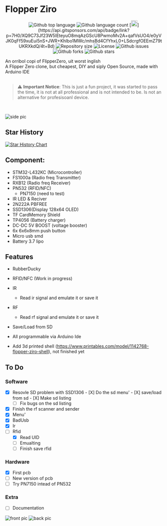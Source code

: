 # Flopper Ziro
<p align="center">
<img alt="Github top language" src="https://img.shields.io/github/languages/top/lraton/FlopperZiro?color=56BEB8">
<img alt="Github language count" src="https://img.shields.io/github/languages/count/lraton/FlopperZiro?color=56BEB8">
[<img src="https://api.gitsponsors.com/api/badge/img?id=527553495" height="20">](https://api.gitsponsors.com/api/badge/link?p=7H0/XQ9C73Jf23W5IEteyuO8mqAzGScU8PwmoMv2A+qafVsUO4/e0yVJK0qFf59xuEui5nS+JWR+KhIbo1MWc/mhsBd4CfYhxL0+LSdcrgfOEEmZ79tUKRXkdQ/4t+Bd)
<img alt="Repository size" src="https://img.shields.io/github/repo-size/lraton/FlopperZiro?color=56BEB8">
<img alt="License" src="https://img.shields.io/github/license/lraton/FlopperZiro?color=56BEB8">
<img alt="Github issues" src="https://img.shields.io/github/issues/lraton/FlopperZiro?color=56BEB8">
<img alt="Github forks" src="https://img.shields.io/github/forks/lraton/FlopperZiro?color=56BEB8">
<img alt="Github stars" src="https://img.shields.io/github/stars/lraton/FlopperZiro?color=56BEB8">

An orribol copi of FlipperZero, uit worst inglish<br>
A Flipper Zero clone, but cheapest, DIY and siply Open Source, made with Arduino IDE<br>
<br>
> ⚠️ **Important Notice**: This is just a fun project, it was started to pass the time, it is not at all professional and is not intended to be. Is not an alternative for profesisoanl device.
<br>

![side pic](/img/img-profile.jpg)

## Star History
[![Star History Chart](https://api.star-history.com/svg?repos=lraton/FlopperZiro&type=Date)](https://star-history.com/#lraton/FlopperZiro&Date)

## Component:
- STM32-L432KC (Microcontroller) 
- FS1000a (Radio freq Transmitter) 
- RXB12 (Radio freq Receiver) 
- PN532 (RFID/NFC)
    - PN7150 (need to test)
- IR LED & Reciver
- 2N222A PBFREE
- SSD1306(Display 128x64 OLED) 
- TF CardMemory Shield 
- TP4056 (Battery charger) 
- DC-DC 5V BOOST (voltage booster) 
- 6x 6x6x8mm push button 
- Micro usb smd 
- Battery 3.7 lipo


## Features

- RubberDucky
- RFID/NFC (Work in progress)
- IR 
    - Read ir signal and emulate it or save it
- RF
    - Read rf signal and emulate it or save it
- Save/Load from SD
- All programmable via Arduino Ide

- Add 3d printed shell (https://www.printables.com/model/1142768-flopper-ziro-shell), not finished yet

## To Do
### Software
- [X]    Resovle SD problem with SSD1306
    - [X]    Do the sd menu'
    - [X]    save/load from sd
    - [X]    Make sd listing
        - [ ]    Fix bugs on the sd listing 
- [X]    Finish the rf scanner and sender
- [X]   Menu'
- [X]   BadUsb
- [X]   Ir
- [ ]   Rfid
    - [X]    Read UID
    - [ ]    Emualting
    - [ ]    Finish save rfid

### Hardware
- [X]   First pcb
- [ ]   New version of pcb
- [ ]   Try PN7150 intead of PN532

### Extra
- [ ]   Documentation

![front pic](/img/img-front.jpg)
![back pic](/img/img-behind.jpg)
